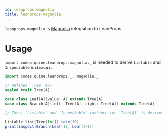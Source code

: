 ```yaml
---
id: leanprops-magnolia
title: leanprops-magnolia
---
```


`leanprops-magnolia` is [Magnolia] integration to LeanProps.

<!--

# Installation

> TODO: LeanProps is not published for now....

Add this line into your `build.sbt`:

```scala
libraryDependencies += "codes.quine" % "leanprops-magnolia" % "@VERSION@"
```

-->

# Usage

`import codes.quine.leanprops.magnolia._` is needed to derive `Listable` and `Inspectable` instances.

```scala mdoc
import codes.quine.leanprops._, magnolia._

// Defines `Tree` ADT.
sealed trait Tree[A]

case class Leaf[A](value: A) extends Tree[A]
case class Branch[A](left: Tree[A], right: Tree[A]) extends Tree[A]

// Then, `Listable` and `Inspectable` instance for `Tree[A]` is derived by `leanprops-magnolia`.

Listable.list[Tree[Int]].take(10)
print(inspect(Branch(Leaf(1), Leaf(2))))
```

[magnolia]: https://propensive.com/opensource/magnolia/
